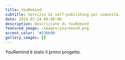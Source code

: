 ```yaml
---
title: YouRemind
subtitle: Servizio di self-publishing per comunità.
date: 2019-07-24 00:00:00
description: Descrizione di YouRemind
featured_image: /images/youremind.png
accent_color: '#236b90'
gallery_images: []
---
```


YouRemind &egrave; stato il primo progetto.